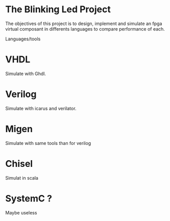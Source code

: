 The Blinking Led Project
========================

The objectives of this project is to design, implement and simulate  an fpga virtual composant in
differents languages to compare performance of each.

Languages/tools

VHDL
====

Simulate with Ghdl.

Verilog
=======

Simulate with icarus and verilator.

Migen
=====

Simulate with same tools than for verilog

Chisel
======

Simulat in scala

SystemC ?
=========

Maybe useless
